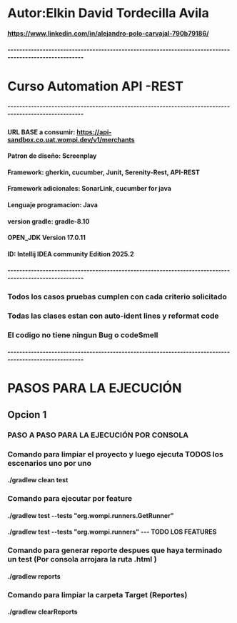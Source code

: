# Autor:Elkin David Tordecilla Avila
#### https://www.linkedin.com/in/alejandro-polo-carvajal-790b79186/
##### ------------------------------------------------------------------------------------------------------
# Curso Automation API -REST
##### ------------------------------------------------------------------------------------------------------

#### URL BASE a consumir:  https://api-sandbox.co.uat.wompi.dev/v1/merchants
#### Patron de diseño: Screenplay
#### Framework: gherkin, cucumber, Junit, Serenity-Rest, API-REST
#### Framework adicionales: SonarLink, cucumber for java
#### Lenguaje programacion: Java
#### version gradle: gradle-8.10
#### OPEN_JDK Version 17.0.11
#### ID: Intellij IDEA community Edition 2025.2
##### ------------------------------------------------------------------------------------------------------

### Todos los casos pruebas cumplen con cada criterio solicitado
### Todas las clases estan con auto-ident lines y reformat code
### El codigo no tiene ningun Bug o codeSmell
##### ------------------------------------------------------------------------------------------------------
# PASOS PARA LA EJECUCIÓN

## Opcion 1
### PASO A PASO PARA LA EJECUCIÓN POR CONSOLA

### Comando para limpiar el proyecto y luego ejecuta TODOS los escenarios uno por uno
#### ./gradlew clean test

### Comando para ejecutar por feature
#### ./gradlew test --tests "org.wompi.runners.GetRunner"
#### ./gradlew test --tests "org.wompi.runners" --- TODO LOS FEATURES

### Comando para generar reporte despues que haya terminado un test (Por consola arrojara la ruta .html )
#### ./gradlew reports

### Comando para limpiar la carpeta Target (Reportes)
#### ./gradlew clearReports